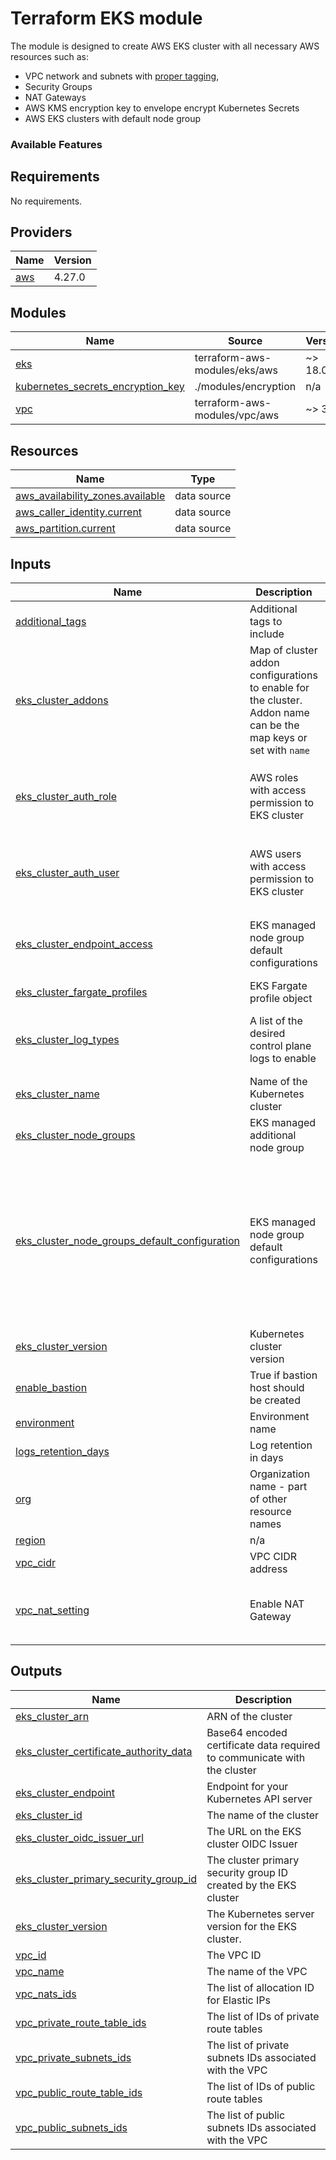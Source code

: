 # Terraform EKS module

The module is designed to create AWS EKS cluster with all necessary AWS resources such as: 

- VPC network and subnets with [proper tagging](https://docs.aws.amazon.com/eks/latest/userguide/network_reqs.html#:~:text=.-,Subnet%20tagging,-For%201.18%20and), 
- Security Groups
- NAT Gateways
- AWS KMS encryption key to envelope encrypt Kubernetes Secrets
- AWS EKS clusters with default node group

### Available Features
<!-- BEGIN_TF_DOCS -->
## Requirements

No requirements.

## Providers

| Name | Version |
|------|---------|
| <a name="provider_aws"></a> [aws](#provider\_aws) | 4.27.0 |

## Modules

| Name | Source | Version |
|------|--------|---------|
| <a name="module_eks"></a> [eks](#module\_eks) | terraform-aws-modules/eks/aws | ~> 18.0 |
| <a name="module_kubernetes_secrets_encryption_key"></a> [kubernetes\_secrets\_encryption\_key](#module\_kubernetes\_secrets\_encryption\_key) | ./modules/encryption | n/a |
| <a name="module_vpc"></a> [vpc](#module\_vpc) | terraform-aws-modules/vpc/aws | ~> 3.0 |

## Resources

| Name | Type |
|------|------|
| [aws_availability_zones.available](https://registry.terraform.io/providers/hashicorp/aws/latest/docs/data-sources/availability_zones) | data source |
| [aws_caller_identity.current](https://registry.terraform.io/providers/hashicorp/aws/latest/docs/data-sources/caller_identity) | data source |
| [aws_partition.current](https://registry.terraform.io/providers/hashicorp/aws/latest/docs/data-sources/partition) | data source |

## Inputs

| Name | Description | Type | Default | Required |
|------|-------------|------|---------|:--------:|
| <a name="input_additional_tags"></a> [additional\_tags](#input\_additional\_tags) | Additional tags to include | `map(string)` | `{}` | no |
| <a name="input_eks_cluster_addons"></a> [eks\_cluster\_addons](#input\_eks\_cluster\_addons) | Map of cluster addon configurations to enable for the cluster. Addon name can be the map keys or set with `name` | `any` | <pre>{<br>  "coredns": {<br>    "resolve_conflicts": "OVERWRITE"<br>  },<br>  "vpc-cni": {<br>    "resolve_conflicts": "OVERWRITE"<br>  }<br>}</pre> | no |
| <a name="input_eks_cluster_auth_role"></a> [eks\_cluster\_auth\_role](#input\_eks\_cluster\_auth\_role) | AWS roles with access permission to EKS cluster | <pre>list(object({<br>    rolearn : string<br>    username : string<br>    groups = list(string)<br>  }))</pre> | `[]` | no |
| <a name="input_eks_cluster_auth_user"></a> [eks\_cluster\_auth\_user](#input\_eks\_cluster\_auth\_user) | AWS users with access permission to EKS cluster | <pre>list(object({<br>    userarn : string<br>    username : string<br>    groups = list(string)<br>  }))</pre> | `[]` | no |
| <a name="input_eks_cluster_endpoint_access"></a> [eks\_cluster\_endpoint\_access](#input\_eks\_cluster\_endpoint\_access) | EKS managed node group default configurations | <pre>object({<br>    enable_public_access : bool<br>    enable_private_access : bool<br>  })</pre> | <pre>{<br>  "enable_private_access": false,<br>  "enable_public_access": true<br>}</pre> | no |
| <a name="input_eks_cluster_fargate_profiles"></a> [eks\_cluster\_fargate\_profiles](#input\_eks\_cluster\_fargate\_profiles) | EKS Fargate profile object | `map(object({}))` | `{}` | no |
| <a name="input_eks_cluster_log_types"></a> [eks\_cluster\_log\_types](#input\_eks\_cluster\_log\_types) | A list of the desired control plane logs to enable | `list(string)` | <pre>[<br>  "api",<br>  "audit",<br>  "authenticator"<br>]</pre> | no |
| <a name="input_eks_cluster_name"></a> [eks\_cluster\_name](#input\_eks\_cluster\_name) | Name of the Kubernetes cluster | `string` | `"eks-cluster"` | no |
| <a name="input_eks_cluster_node_groups"></a> [eks\_cluster\_node\_groups](#input\_eks\_cluster\_node\_groups) | EKS managed additional node group | `any` | `{}` | no |
| <a name="input_eks_cluster_node_groups_default_configuration"></a> [eks\_cluster\_node\_groups\_default\_configuration](#input\_eks\_cluster\_node\_groups\_default\_configuration) | EKS managed node group default configurations | `any` | <pre>{<br>  "attach_cluster_primary_security_group": true,<br>  "desired_size": 3,<br>  "disk_size": 40,<br>  "instance_types": [<br>    "m5.large"<br>  ],<br>  "labels": {<br>    "node-group": "default"<br>  },<br>  "max_size": 5,<br>  "min_size": 1<br>}</pre> | no |
| <a name="input_eks_cluster_version"></a> [eks\_cluster\_version](#input\_eks\_cluster\_version) | Kubernetes cluster version | `string` | `"1.22"` | no |
| <a name="input_enable_bastion"></a> [enable\_bastion](#input\_enable\_bastion) | True if bastion host should be created | `bool` | `false` | no |
| <a name="input_environment"></a> [environment](#input\_environment) | Environment name | `string` | n/a | yes |
| <a name="input_logs_retention_days"></a> [logs\_retention\_days](#input\_logs\_retention\_days) | Log retention in days | `number` | `14` | no |
| <a name="input_org"></a> [org](#input\_org) | Organization name - part of other resource names | `string` | `"terraform"` | no |
| <a name="input_region"></a> [region](#input\_region) | n/a | `string` | `"eu-central-1"` | no |
| <a name="input_vpc_cidr"></a> [vpc\_cidr](#input\_vpc\_cidr) | VPC CIDR address | `string` | `"10.0.0.0/16"` | no |
| <a name="input_vpc_nat_setting"></a> [vpc\_nat\_setting](#input\_vpc\_nat\_setting) | Enable NAT Gateway | <pre>object({<br>    enable_nat_gateway : bool<br>    multi_az_nat_gateway : bool<br>  })</pre> | <pre>{<br>  "enable_nat_gateway": true,<br>  "multi_az_nat_gateway": false<br>}</pre> | no |

## Outputs

| Name | Description |
|------|-------------|
| <a name="output_eks_cluster_arn"></a> [eks\_cluster\_arn](#output\_eks\_cluster\_arn) | ARN of the cluster |
| <a name="output_eks_cluster_certificate_authority_data"></a> [eks\_cluster\_certificate\_authority\_data](#output\_eks\_cluster\_certificate\_authority\_data) | Base64 encoded certificate data required to communicate with the cluster |
| <a name="output_eks_cluster_endpoint"></a> [eks\_cluster\_endpoint](#output\_eks\_cluster\_endpoint) | Endpoint for your Kubernetes API server |
| <a name="output_eks_cluster_id"></a> [eks\_cluster\_id](#output\_eks\_cluster\_id) | The name of the cluster |
| <a name="output_eks_cluster_oidc_issuer_url"></a> [eks\_cluster\_oidc\_issuer\_url](#output\_eks\_cluster\_oidc\_issuer\_url) | The URL on the EKS cluster OIDC Issuer |
| <a name="output_eks_cluster_primary_security_group_id"></a> [eks\_cluster\_primary\_security\_group\_id](#output\_eks\_cluster\_primary\_security\_group\_id) | The cluster primary security group ID created by the EKS cluster |
| <a name="output_eks_cluster_version"></a> [eks\_cluster\_version](#output\_eks\_cluster\_version) | The Kubernetes server version for the EKS cluster. |
| <a name="output_vpc_id"></a> [vpc\_id](#output\_vpc\_id) | The VPC ID |
| <a name="output_vpc_name"></a> [vpc\_name](#output\_vpc\_name) | The name of the VPC |
| <a name="output_vpc_nats_ids"></a> [vpc\_nats\_ids](#output\_vpc\_nats\_ids) | The list of allocation ID for Elastic IPs |
| <a name="output_vpc_private_route_table_ids"></a> [vpc\_private\_route\_table\_ids](#output\_vpc\_private\_route\_table\_ids) | The list of IDs of private route tables |
| <a name="output_vpc_private_subnets_ids"></a> [vpc\_private\_subnets\_ids](#output\_vpc\_private\_subnets\_ids) | The list of private subnets IDs associated with the VPC |
| <a name="output_vpc_public_route_table_ids"></a> [vpc\_public\_route\_table\_ids](#output\_vpc\_public\_route\_table\_ids) | The list of IDs of public route tables |
| <a name="output_vpc_public_subnets_ids"></a> [vpc\_public\_subnets\_ids](#output\_vpc\_public\_subnets\_ids) | The list of public subnets IDs associated with the VPC |
<!-- END_TF_DOCS -->